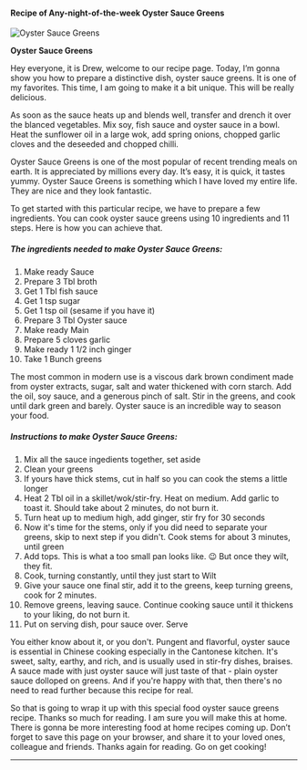             

#### Recipe of Any-night-of-the-week Oyster Sauce Greens

![Oyster Sauce Greens](https://img-global.cpcdn.com/recipes/40ee6601c7aa760a/751x532cq70/oyster-sauce-greens-recipe-main-photo.jpg)

**Oyster Sauce Greens**

Hey everyone, it is Drew, welcome to our recipe page. Today, I’m gonna show you how to prepare a distinctive dish, oyster sauce greens. It is one of my favorites. This time, I am going to make it a bit unique. This will be really delicious.

As soon as the sauce heats up and blends well, transfer and drench it over the blanced vegetables. Mix soy, fish sauce and oyster sauce in a bowl. Heat the sunflower oil in a large wok, add spring onions, chopped garlic cloves and the deseeded and chopped chilli.

Oyster Sauce Greens is one of the most popular of recent trending meals on earth. It is appreciated by millions every day. It’s easy, it is quick, it tastes yummy. Oyster Sauce Greens is something which I have loved my entire life. They are nice and they look fantastic.

To get started with this particular recipe, we have to prepare a few ingredients. You can cook oyster sauce greens using 10 ingredients and 11 steps. Here is how you can achieve that.

##### The ingredients needed to make Oyster Sauce Greens:

1.  Make ready Sauce
2.  Prepare 3 Tbl broth
3.  Get 1 Tbl fish sauce
4.  Get 1 tsp sugar
5.  Get 1 tsp oil (sesame if you have it)
6.  Prepare 3 Tbl Oyster sauce
7.  Make ready Main
8.  Prepare 5 cloves garlic
9.  Make ready 1 1/2 inch ginger
10.  Take 1 Bunch greens

The most common in modern use is a viscous dark brown condiment made from oyster extracts, sugar, salt and water thickened with corn starch. Add the oil, soy sauce, and a generous pinch of salt. Stir in the greens, and cook until dark green and barely. Oyster sauce is an incredible way to season your food.

##### Instructions to make Oyster Sauce Greens:

1.  Mix all the sauce ingedients together, set aside
2.  Clean your greens
3.  If yours have thick stems, cut in half so you can cook the stems a little longer
4.  Heat 2 Tbl oil in a skillet/wok/stir-fry. Heat on medium. Add garlic to toast it. Should take about 2 minutes, do not burn it.
5.  Turn heat up to medium high, add ginger, stir fry for 30 seconds
6.  Now it's time for the stems, only if you did need to separate your greens, skip to next step if you didn't. Cook stems for about 3 minutes, until green
7.  Add tops. This is what a too small pan looks like. 😉 But once they wilt, they fit.
8.  Cook, turning constantly, until they just start to Wilt
9.  Give your sauce one final stir, add it to the greens, keep turning greens, cook for 2 minutes.
10.  Remove greens, leaving sauce. Continue cooking sauce until it thickens to your liking, do not burn it.
11.  Put on serving dish, pour sauce over. Serve

You either know about it, or you don't. Pungent and flavorful, oyster sauce is essential in Chinese cooking especially in the Cantonese kitchen. It's sweet, salty, earthy, and rich, and is usually used in stir-fry dishes, braises. A sauce made with just oyster sauce will just taste of that - plain oyster sauce dolloped on greens. And if you're happy with that, then there's no need to read further because this recipe for real.

So that is going to wrap it up with this special food oyster sauce greens recipe. Thanks so much for reading. I am sure you will make this at home. There is gonna be more interesting food at home recipes coming up. Don’t forget to save this page on your browser, and share it to your loved ones, colleague and friends. Thanks again for reading. Go on get cooking!

* * *